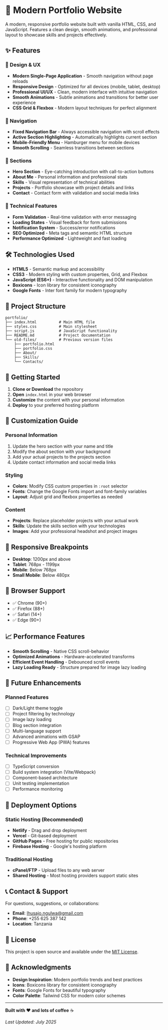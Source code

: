 # 🚀 Modern Portfolio Website

A modern, responsive portfolio website built with vanilla HTML, CSS, and JavaScript. Features a clean design, smooth animations, and professional layout to showcase skills and projects effectively.

## ✨ Features

### 🎨 Design & UX
- **Modern Single-Page Application** - Smooth navigation without page reloads
- **Responsive Design** - Optimized for all devices (mobile, tablet, desktop)
- **Professional UI/UX** - Clean, modern interface with intuitive navigation
- **Smooth Animations** - Subtle animations and transitions for better user experience
- **CSS Grid & Flexbox** - Modern layout techniques for perfect alignment

### 🧭 Navigation
- **Fixed Navigation Bar** - Always accessible navigation with scroll effects
- **Active Section Highlighting** - Automatically highlights current section
- **Mobile-Friendly Menu** - Hamburger menu for mobile devices
- **Smooth Scrolling** - Seamless transitions between sections

### 📱 Sections
- **Hero Section** - Eye-catching introduction with call-to-action buttons
- **About Me** - Personal information and professional stats
- **Skills** - Visual representation of technical abilities
- **Projects** - Portfolio showcase with project details and links
- **Contact** - Contact form with validation and social media links

### 🔧 Technical Features
- **Form Validation** - Real-time validation with error messaging
- **Loading States** - Visual feedback for form submissions
- **Notification System** - Success/error notifications
- **SEO Optimized** - Meta tags and semantic HTML structure
- **Performance Optimized** - Lightweight and fast loading

## 🛠️ Technologies Used

- **HTML5** - Semantic markup and accessibility
- **CSS3** - Modern styling with custom properties, Grid, and Flexbox
- **JavaScript (ES6+)** - Interactive functionality and DOM manipulation
- **Boxicons** - Icon library for consistent iconography
- **Google Fonts** - Inter font family for modern typography

## 📂 Project Structure

```
portfolio/
├── index.html          # Main HTML file
├── styles.css          # Main stylesheet
├── script.js           # JavaScript functionality
├── README.md           # Project documentation
└── old-files/          # Previous version files
    ├── portfolio.html
    ├── portfolio.css
    ├── About/
    ├── Skills/
    └── Contacts/
```

## 🚀 Getting Started

1. **Clone or Download** the repository
2. **Open** `index.html` in your web browser
3. **Customize** the content with your personal information
4. **Deploy** to your preferred hosting platform

## 🎯 Customization Guide

### Personal Information
1. Update the hero section with your name and title
2. Modify the about section with your background
3. Add your actual projects to the projects section
4. Update contact information and social media links

### Styling
- **Colors**: Modify CSS custom properties in `:root` selector
- **Fonts**: Change the Google Fonts import and font-family variables
- **Layout**: Adjust grid and flexbox properties as needed

### Content
- **Projects**: Replace placeholder projects with your actual work
- **Skills**: Update the skills section with your technologies
- **Images**: Add your professional headshot and project images

## 📱 Responsive Breakpoints

- **Desktop**: 1200px and above
- **Tablet**: 768px - 1199px
- **Mobile**: Below 768px
- **Small Mobile**: Below 480px

## 🔧 Browser Support

- ✅ Chrome (90+)
- ✅ Firefox (88+)
- ✅ Safari (14+)
- ✅ Edge (90+)

## 📈 Performance Features

- **Smooth Scrolling** - Native CSS scroll-behavior
- **Optimized Animations** - Hardware-accelerated transforms
- **Efficient Event Handling** - Debounced scroll events
- **Lazy Loading Ready** - Structure prepared for image lazy loading

## 🔮 Future Enhancements

### Planned Features
- [ ] Dark/Light theme toggle
- [ ] Project filtering by technology
- [ ] Image lazy loading
- [ ] Blog section integration
- [ ] Multi-language support
- [ ] Advanced animations with GSAP
- [ ] Progressive Web App (PWA) features

### Technical Improvements
- [ ] TypeScript conversion
- [ ] Build system integration (Vite/Webpack)
- [ ] Component-based architecture
- [ ] Unit testing implementation
- [ ] Performance monitoring

## 🚀 Deployment Options

### Static Hosting (Recommended)
- **Netlify** - Drag and drop deployment
- **Vercel** - Git-based deployment
- **GitHub Pages** - Free hosting for public repositories
- **Firebase Hosting** - Google's hosting platform

### Traditional Hosting
- **cPanel/FTP** - Upload files to any web server
- **Shared Hosting** - Most hosting providers support static sites

## 📞 Contact & Support

For questions, suggestions, or collaborations:

- **Email**: lhusajo.ngulwa@gmail.com
- **Phone**: +255 625 387 142
- **Location**: Tanzania

## 📄 License

This project is open source and available under the [MIT License](LICENSE).

## 🙏 Acknowledgments

- **Design Inspiration**: Modern portfolio trends and best practices
- **Icons**: Boxicons library for consistent iconography
- **Fonts**: Google Fonts for beautiful typography
- **Color Palette**: Tailwind CSS for modern color schemes

---

**Built with ❤️ and lots of coffee** ☕

*Last Updated: July 2025*
